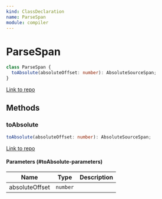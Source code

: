 ```yaml
---
kind: ClassDeclaration
name: ParseSpan
module: compiler
---
```


# ParseSpan

```ts
class ParseSpan {
  toAbsolute(absoluteOffset: number): AbsoluteSourceSpan;
}
```

[Link to repo](https://github.com/timdeschryver/angular/blob/master/packages/compiler/src/expression_parser/ast.ts#L20-L25)

## Methods

### toAbsolute

```ts
toAbsolute(absoluteOffset: number): AbsoluteSourceSpan;
```

[Link to repo](https://github.com/timdeschryver/angular/blob/master/packages/compiler/src/expression_parser/ast.ts#L22-L24)

#### Parameters (#toAbsolute-parameters)

| Name           | Type     | Description |
| -------------- | -------- | ----------- |
| absoluteOffset | `number` |             |
